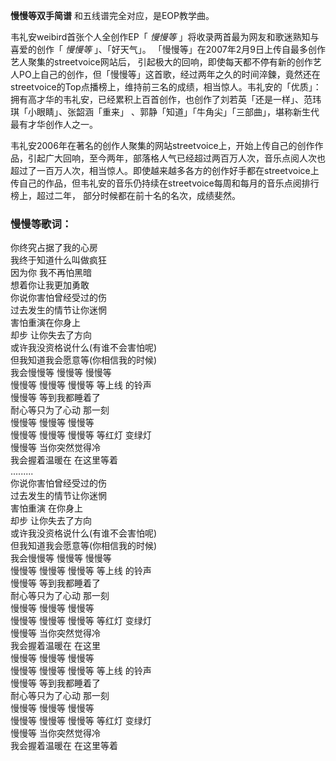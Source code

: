 

**慢慢等双手简谱** 和五线谱完全对应，是EOP教学曲。

  

韦礼安weibird首张个人全创作EP「 _慢慢等_ 」将收录两首最为网友和歌迷熟知与喜爱的创作「 _慢慢等_ 」、「好天气」。
「慢慢等」在2007年2月9日上传自最多创作艺人聚集的streetvoice网站后，
引起极大的回响，即使每天都不停有新的创作艺人PO上自己的创作，但「慢慢等」这首歌，经过两年之久的时间淬鍊，竟然还在streetvoice的Top点播榜上，维持前三名的成绩，相当惊人​。韦礼安的「优质」：
拥有高才华的韦礼安，已经累积上百首创作，也创作了刘若英「还是一样」、范玮琪「小眼睛」、张韶涵「重来」
、郭静「知道」「牛角尖」「三部曲」，堪称新生代最有才华创作人之一。

  

韦礼安2006年在著名的创作人聚集的网站streetvoice上，开始上传自己的创作作品，引起广大回响，至今两年，部落格人气已经超过两百万人次，音乐点阅人次也超过了一百万人次，相当惊人。即使越来越多各方的创作好手都在streetvoice上传自己的作品，但韦礼安的音乐仍持续在streetvoice每周和每月的音乐点阅排行榜上，超过二年，
部分时候都在前十名的名次，成绩斐然。

### 慢慢等歌词：

你终究占据了我的心房  
我终于知道什么叫做疯狂  
因为你 我不再怕黑暗  
想着你让我更加勇敢  
你说你害怕曾经受过的伤  
过去发生的情节让你迷惘  
害怕重演在你身上  
却步 让你失去了方向  
或许我没资格说什么(有谁不会害怕呢)  
但我知道我会愿意等(你相信我的时候)  
我会慢慢等 慢慢等 慢慢等  
慢慢等 慢慢等 慢慢等 等上线 的铃声  
慢慢等 等到我都睡着了  
耐心等只为了心动 那一刻  
慢慢等 慢慢等 慢慢等  
慢慢等 慢慢等 慢慢等 等红灯 变绿灯  
慢慢等 当你突然觉得冷  
我会握着温暖在 在这里等着  
.........  
你说你害怕曾经受过的伤  
过去发生的情节让你迷惘  
害怕重演 在你身上  
却步 让你失去了方向  
或许我没资格说什么(有谁不会害怕呢)  
但我知道我会愿意等(你相信我的时候)  
我会慢慢等 慢慢等 慢慢等  
慢慢等 慢慢等 慢慢等 等上线 的铃声  
慢慢等 等到我都睡着了  
耐心等只为了心动 那一刻  
慢慢等 慢慢等 慢慢等  
慢慢等 慢慢等 慢慢等 等红灯 变绿灯  
慢慢等 当你突然觉得冷  
我会握着温暖在 在这里  
慢慢等 慢慢等 慢慢等  
慢慢等 慢慢等 慢慢等 等上线 的铃声  
慢慢等 等到我都睡着了  
耐心等只为了心动 那一刻  
慢慢等 慢慢等 慢慢等  
慢慢等 慢慢等 慢慢等 等红灯 变绿灯  
慢慢等 当你突然觉得冷  
我会握着温暖在 在这里等着

